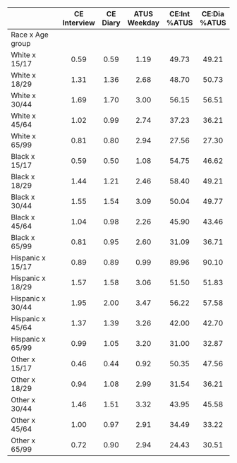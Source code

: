
|                      | CE<br>Interview |  CE<br>Diary | ATUS<br>Weekday | CE:Int<br>%ATUS | CE:Dia<br>%ATUS |
| -------------------- | :----------: | :----------: | :----------: | :----------: | :----------: |
| Race x Age group     |              |              |              |              |              |
| White x 15/17        |         0.59 |         0.59 |         1.19 |        49.73 |        49.21 |
| White x 18/29        |         1.31 |         1.36 |         2.68 |        48.70 |        50.73 |
| White x 30/44        |         1.69 |         1.70 |         3.00 |        56.15 |        56.51 |
| White x 45/64        |         1.02 |         0.99 |         2.74 |        37.23 |        36.21 |
| White x 65/99        |         0.81 |         0.80 |         2.94 |        27.56 |        27.30 |
| Black x 15/17        |         0.59 |         0.50 |         1.08 |        54.75 |        46.62 |
| Black x 18/29        |         1.44 |         1.21 |         2.46 |        58.40 |        49.21 |
| Black x 30/44        |         1.55 |         1.54 |         3.09 |        50.04 |        49.77 |
| Black x 45/64        |         1.04 |         0.98 |         2.26 |        45.90 |        43.46 |
| Black x 65/99        |         0.81 |         0.95 |         2.60 |        31.09 |        36.71 |
| Hispanic x 15/17     |         0.89 |         0.89 |         0.99 |        89.96 |        90.10 |
| Hispanic x 18/29     |         1.57 |         1.58 |         3.06 |        51.50 |        51.83 |
| Hispanic x 30/44     |         1.95 |         2.00 |         3.47 |        56.22 |        57.58 |
| Hispanic x 45/64     |         1.37 |         1.39 |         3.26 |        42.00 |        42.70 |
| Hispanic x 65/99     |         0.99 |         1.05 |         3.20 |        31.00 |        32.87 |
| Other x 15/17        |         0.46 |         0.44 |         0.92 |        50.35 |        47.56 |
| Other x 18/29        |         0.94 |         1.08 |         2.99 |        31.54 |        36.21 |
| Other x 30/44        |         1.46 |         1.51 |         3.32 |        43.95 |        45.58 |
| Other x 45/64        |         1.00 |         0.97 |         2.91 |        34.49 |        33.22 |
| Other x 65/99        |         0.72 |         0.90 |         2.94 |        24.43 |        30.51 |

